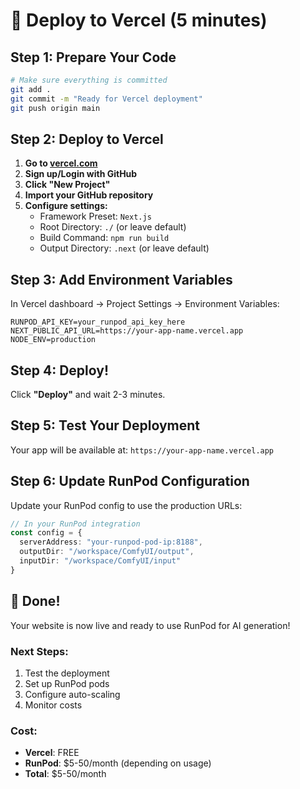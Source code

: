 # 🚀 Deploy to Vercel (5 minutes)

## Step 1: Prepare Your Code

```bash
# Make sure everything is committed
git add .
git commit -m "Ready for Vercel deployment"
git push origin main
```

## Step 2: Deploy to Vercel

1. **Go to [vercel.com](https://vercel.com)**
2. **Sign up/Login with GitHub**
3. **Click "New Project"**
4. **Import your GitHub repository**
5. **Configure settings:**
   - Framework Preset: `Next.js`
   - Root Directory: `./` (or leave default)
   - Build Command: `npm run build`
   - Output Directory: `.next` (or leave default)

## Step 3: Add Environment Variables

In Vercel dashboard → Project Settings → Environment Variables:

```env
RUNPOD_API_KEY=your_runpod_api_key_here
NEXT_PUBLIC_API_URL=https://your-app-name.vercel.app
NODE_ENV=production
```

## Step 4: Deploy!

Click **"Deploy"** and wait 2-3 minutes.

## Step 5: Test Your Deployment

Your app will be available at: `https://your-app-name.vercel.app`

## Step 6: Update RunPod Configuration

Update your RunPod config to use the production URLs:

```typescript
// In your RunPod integration
const config = {
  serverAddress: "your-runpod-pod-ip:8188",
  outputDir: "/workspace/ComfyUI/output",
  inputDir: "/workspace/ComfyUI/input"
}
```

## 🎉 Done!

Your website is now live and ready to use RunPod for AI generation!

### **Next Steps:**
1. Test the deployment
2. Set up RunPod pods
3. Configure auto-scaling
4. Monitor costs

### **Cost:**
- **Vercel**: FREE
- **RunPod**: $5-50/month (depending on usage)
- **Total**: $5-50/month
